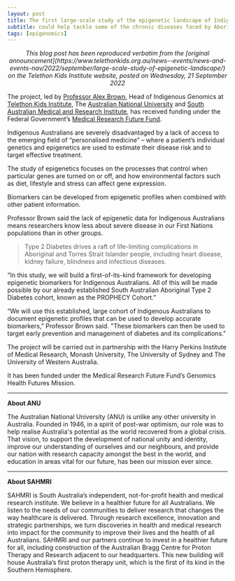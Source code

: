 ```yaml
---
layout: post
title: The first large-scale study of the epigenetic landscape of Indigenous Australians
subtitle: could help tackle some of the chronic diseases faced by Aboriginal and Torres Strait Islander people.
tags: [epigenomics]
---
```


<center><i>This blog post has been reproduced verbatim from the [original announcement](https://www.telethonkids.org.au/news--events/news-and-events-nav/2022/september/large-scale-study-of-epigenetic-landscape/) on the Telethon Kids Institute website, posted on Wednesday, 21 September 2022</i></center>

The project, led by [Professor Alex Brown](https://www.telethonkids.org.au/contact-us/our-people/b/alex-brown/), Head of Indigenous Genomics at [Telethon Kids Institute](https://www.telethonkids.org.au/), The [Australian National University](https://www.anu.edu.au/) and [South Australian Medical and Research Institute](https://www.sahealth.sa.gov.au/wps/wcm/connect/Public+Content/SA+Health+Internet/About+Us/Health+and+medical+research/Research+centres+and+institutes/South+Australian+Health+and+Medical+Research+Institute+-+SAHMRI), has received funding under the Federal Government’s [Medical Research Future Fund](https://www.health.gov.au/initiatives-and-programs/medical-research-future-fund).

Indigenous Australians are severely disadvantaged by a lack of access to the emerging field of “personalised medicine” – where a patient’s individual genetics and epigenetics are used to estimate their disease risk and to target effective treatment.

The study of epigenetics focuses on the processes that control when particular genes are turned on or off, and how environmental factors such as diet, lifestyle and stress can affect gene expression.

Biomarkers can be developed from epigenetic profiles when combined with other patient information.

Professor Brown said the lack of epigenetic data for Indigenous Australians means researchers know less about severe disease in our First Nations populations than in other groups.


> Type 2 Diabetes drives a raft of life-limiting complications in Aboriginal and Torres Strait Islander people, including heart disease, kidney failure, blindness and infectious diseases.

“In this study, we will build a first-of-its-kind framework for developing epigenetic biomarkers for Indigenous Australians. All of this will be made possible by our already established South Australian Aboriginal Type 2 Diabetes cohort, known as the PROPHECY Cohort.”

“We will use this established, large cohort of Indigenous Australians to document epigenetic profiles that can be used to develop accurate biomarkers,” Professor Brown said. "These biomarkers can then be used to target early prevention and management of diabetes and its complications."

The project will be carried out in partnership with the Harry Perkins Institute of Medical Research, Monash University, The University of Sydney and The University of Western Australia.

It has been funded under the Medical Research Future Fund’s Genomics Health Futures Mission.

___

**About ANU**

The Australian National University (ANU) is unlike any other university in Australia. Founded in 1946, in a spirit of post-war optimism, our role was to help realise Australia's potential as the world recovered from a global crisis. That vision, to support the development of national unity and identity, improve our understanding of ourselves and our neighbours, and provide our nation with research capacity amongst the best in the world, and education in areas vital for our future, has been our mission ever since.

___

**About SAHMRI**

SAHMRI is South Australia’s independent, not-for-profit health and medical research institute. We believe in a healthier future for all Australians. We listen to the needs of our communities to deliver research that changes the way healthcare is delivered. Through research excellence, innovation and strategic partnerships, we turn discoveries in health and medical research into impact for the community to improve their lives and the health of all Australians. SAHMRI and our partners continue to invest in a healthier future for all, including construction of the Australian Bragg Centre for Proton Therapy and Research adjacent to our headquarters. This new building will house Australia’s first proton therapy unit, which is the first of its kind in the Southern Hemisphere.
